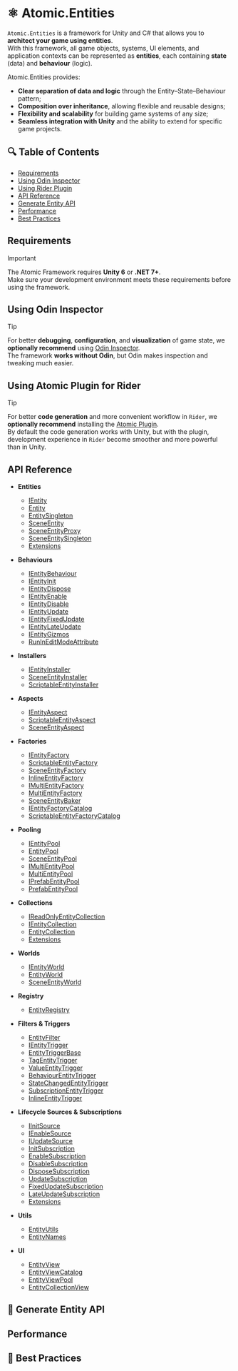 # ⚛️ Atomic.Entities

`Atomic.Entities` is a framework for Unity and C# that allows you to **architect your game using entities**.  
With this framework, all game objects, systems, UI elements, and application contexts can be represented as **entities**, each containing **state** (data) and **behaviour** (logic).

Atomic.Entities provides:
- **Clear separation of data and logic** through the Entity–State–Behaviour pattern;
- **Composition over inheritance**, allowing flexible and reusable designs;
- **Flexibility and scalability** for building game systems of any size;
- **Seamless integration with Unity** and the ability to extend for specific game projects.

## 🔍 Table of Contents
- [Requirements](#requirements)
- [Using Odin Inspector](#using-odin-inspector)
- [Using Rider Plugin](#using-atomic-plugin-for-rider)
- [API Reference](#api-reference)
- [Generate Entity API]()
- [Performance](#performance)
- [Best Practices](#-best-practices)

## Requirements
> [!IMPORTANT]  
> The Atomic Framework requires **Unity 6** or **.NET 7+**.  
> Make sure your development environment meets these requirements before using the framework.

## Using Odin Inspector
> [!TIP]  
> For better **debugging**, **configuration**, and **visualization** of game state, we **optionally recommend** using [Odin Inspector](https://assetstore.unity.com/packages/tools/utilities/odin-inspector-and-serializer-89041).  
> The framework **works without Odin**, but Odin makes inspection and tweaking much easier.

## Using Atomic Plugin for Rider
> [!TIP]  
> For better **code generation** and more convenient workflow in `Rider`, we **optionally recommend** installing the [Atomic Plugin](https://github.com/Prylor/atomic-rider-plugin).  
> By default the code generation works with Unity, but with the plugin, development experience in `Rider` become smoother and more powerful than in Unity.

## API Reference

- **Entities**
  - [IEntity](Entities/IEntity.md) <!-- + -->
  - [Entity](Entities/Entity.md) <!-- + -->
  - [EntitySingleton](Entities/EntitySingleton.md) <!-- + -->
  - [SceneEntity](Entities/SceneEntity.md) <!-- + -->
  - [SceneEntityProxy](Entities/SceneEntityProxy.md)
  - [SceneEntitySingleton](Entities/SceneEntitySingleton.md)
  - [Extensions](Entities/Extensions.md)
  
- **Behaviours**
  - [IEntityBehaviour](Behaviours/IEntityBehaviour.md)
  - [IEntityInit](Behaviours/IEntityInit.md)
  - [IEntityDispose](Behaviours/IEntityDispose.md)
  - [IEntityEnable](Behaviours/IEntityEnable.md)
  - [IEntityDisable](Behaviours/IEntityDisable.md)
  - [IEntityUpdate](Behaviours/IEntityUpdate.md)
  - [IEntityFixedUpdate](Behaviours/IEntityFixedUpdate.md)
  - [IEntityLateUpdate](Behaviours/IEntityLateUpdate.md)
  - [IEntityGizmos](Behaviours/IEntityGizmos.md)
  - [RunInEditModeAttribute](Attributes/RunInEditModeAttribute.md)
  
- **Installers**
  - [IEntityInstaller](Installers/IEntityInstaller.md)
  - [SceneEntityInstaller](Installers/SceneEntityInstaller.md)
  - [ScriptableEntityInstaller](Installers/ScriptableEntityInstaller.md)
  
- **Aspects**
  - [IEntityAspect](Aspects/IEntityAspect.md)
  - [ScriptableEntityAspect](Aspects/ScriptableEntityAspect.md)
  - [SceneEntityAspect](Aspects/SceneEntityAspect.md)

- **Factories**
  - [IEntityFactory](Factories/IEntityFactory.md)
  - [ScriptableEntityFactory](Factories/ScriptableEntityFactory.md)
  - [SceneEntityFactory](Factories/SceneEntityFactory.md)
  - [InlineEntityFactory](Factories/InlineEntityFactory.md)
  - [IMultiEntityFactory](Factories/IMultiEntityFactory.md)
  - [MultiEntityFactory](Factories/MultiEntityFactory.md)
  - [SceneEntityBaker](Factories/SceneEntityBaker.md)
  - [IEntityFactoryCatalog](Factories/IEntityFactoryCatalog.md)
  - [ScriptableEntityFactoryCatalog](Factories/ScriptableEntityFactoryCatalog.md)

- **Pooling**
  - [IEntityPool](Pooling/IEntityPool.md)
  - [EntityPool](Pooling/EntityPool.md)
  - [SceneEntityPool](Pooling/SceneEntityPool.md)
  - [IMultiEntityPool](Pooling/IMultiEntityPool.md)
  - [MultiEntityPool](Pooling/MultiEntityPool.md)
  - [IPrefabEntityPool](Pooling/IPrefabEntityPool.md)
  - [PrefabEntityPool](Pooling/PrefabEntityPool.md)

- **Collections**
  - [IReadOnlyEntityCollection](Collections/IReadOnlyEntityCollection.md)
  - [IEntityCollection](Collections/IEntityCollection.md)
  - [EntityCollection](Collections/EntityCollection.md)
  - [Extensions](Collections/Extensions.md)

- **Worlds**
  - [IEntityWorld](Worlds/IEntityWorld.md)
  - [EntityWorld](Worlds/EntityWorld.md)
  - [SceneEntityWorld](Worlds/SceneEntityWorld.md)

- **Registry**
  - [EntityRegistry](Registry/EntityRegistry.md)

- **Filters & Triggers**
  - [EntityFilter](Filters/EntityFilter.md)
  - [IEntityTrigger](Filters/IEntityTrigger.md)
  - [EntityTriggerBase](Filters/EntityTriggerBase.md)
  - [TagEntityTrigger](Filters/TagEntityTrigger.md)
  - [ValueEntityTrigger](Filters/ValueEntityTrigger.md)
  - [BehaviourEntityTrigger](Filters/BehaviourEntityTrigger.md)
  - [StateChangedEntityTrigger](Filters/StateChangedEntityTrigger.md)
  - [SubscriptionEntityTrigger](Filters/SubscriptionEntityTrigger.md)
  - [InlineEntityTrigger](Filters/InlineEntityTrigger.md)

- **Lifecycle Sources & Subscriptions**
  - [IInitSource](Lifecycle/Sources/IInitSource.md)
  - [IEnableSource](Lifecycle/Sources/IEnableSource.md)
  - [IUpdateSource](Lifecycle/Sources/IUpdateSource.md)
  - [InitSubscription](Lifecycle/Subscriptions/InitSubscription.md)
  - [EnableSubscription](Lifecycle/Subscriptions/EnableSubscription.md)
  - [DisableSubscription](Lifecycle/Subscriptions/DisableSubscription.md)
  - [DisposeSubscription](Lifecycle/Subscriptions/DisposeSubscription.md)
  - [UpdateSubscription](Lifecycle/Subscriptions/UpdateSubscription.md)
  - [FixedUpdateSubscription](Lifecycle/Subscriptions/FixedUpdateSubscription.md)
  - [LateUpdateSubscription](Lifecycle/Subscriptions/LateUpdateSubscription.md)
  - [Extensions](Lifecycle/Extensions.md)

- **Utils**
  - [EntityUtils](Utils/EntityUtils.md)
  - [EntityNames](Utils/EntityNames.md)

- **UI**
  - [EntityView](UI/EntityView.md)
  - [EntityViewCatalog](UI/EntityViewCatalog.md)
  - [EntityViewPool](UI/EntityViewPool.md)
  - [EntityCollectionView](UI/EntityViewPool.md)

## 🤖 Generate Entity API

## Performance

## 📌 Best Practices